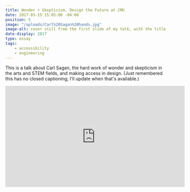 ```yaml
---
title: Wonder + Skepticism, Design the Future at CMU
date: 2017-03-15 15:05:00 -04:00
position: 5
image: "/uploads/Carl%20Sagan%20hands.jpg"
image-alt: cover still from the first slide of my talk, with the title and date
date-display: 2017
type: essay
tags: 
    - accessibility
    - engineering
---
```


This is a talk about Carl Sagan, the hard work of wonder and skepticism in the arts and STEM fields, and making access in design. (Just remembered this has no closed captioning; I'll update when that's available.)

<iframe width="560" height="315" src="https://www.youtube.com/embed/XGccg2qv_zk" frameborder="0" allowfullscreen></iframe>
